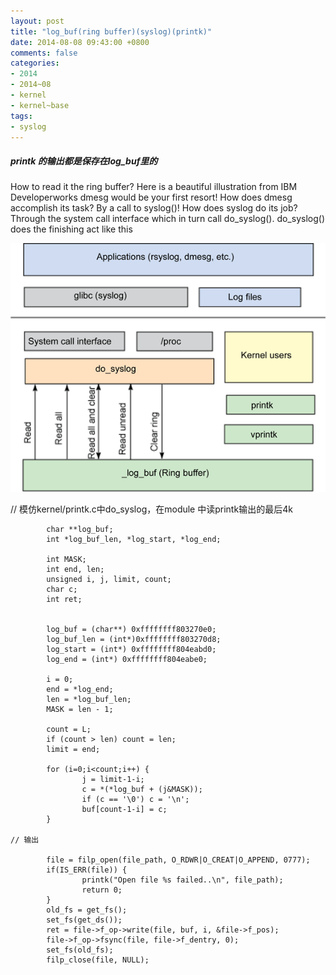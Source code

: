 ```yaml
---
layout: post
title: "log_buf(ring buffer)(syslog)(printk)"
date: 2014-08-08 09:43:00 +0800
comments: false
categories:
- 2014
- 2014~08
- kernel
- kernel~base
tags:
- syslog
---
```

##### printk 的输出都是保存在log_buf里的
How to read it the ring buffer? Here is a beautiful illustration from IBM Developerworks
dmesg would be your first resort! How does dmesg accomplish its task? By a call to syslog()! How does syslog do its job? Through the system call interface which in turn call do_syslog(). do_syslog() does the finishing act like this

![alt](/images/kernel/2014-08-08.gif)

// 模仿kernel/printk.c中do_syslog，在module 中读printk输出的最后4k
```
        char **log_buf;
        int *log_buf_len, *log_start, *log_end;

        int MASK;
        int end, len;
        unsigned i, j, limit, count;
        char c;
        int ret;


        log_buf = (char**) 0xffffffff803270e0;
        log_buf_len = (int*)0xffffffff803270d8;
        log_start = (int*) 0xffffffff804eabd0;
        log_end = (int*) 0xffffffff804eabe0;

        i = 0;
        end = *log_end;
        len = *log_buf_len;
        MASK = len - 1;

        count = L;
        if (count > len) count = len;
        limit = end;

        for (i=0;i<count;i++) {
                j = limit-1-i;
                c = *(*log_buf + (j&MASK));
                if (c == '\0') c = '\n';
                buf[count-1-i] = c;
        }

// 输出

        file = filp_open(file_path, O_RDWR|O_CREAT|O_APPEND, 0777);
        if(IS_ERR(file)) {
                printk("Open file %s failed..\n", file_path);
                return 0;
        }
        old_fs = get_fs();
        set_fs(get_ds());
        ret = file->f_op->write(file, buf, i, &file->f_pos);
        file->f_op->fsync(file, file->f_dentry, 0);
        set_fs(old_fs);
        filp_close(file, NULL);
```
